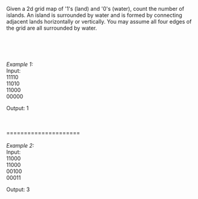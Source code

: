 Given a 2d grid map of '1's (land) and '0's (water), count the number of islands. An island is surrounded by water and is formed by connecting adjacent lands horizontally or vertically. You may assume all four edges of the grid are all surrounded by water.

<br><br><br>

*Example 1:*<br>
Input:<br>
11110<br>
11010<br>
11000<br>
00000<br>

Output: 1<br><br><br>

=====================<br><br>
*Example 2:*<br>
Input:<br>
11000<br>
11000<br>
00100<br>
00011<br>

Output: 3<br>
